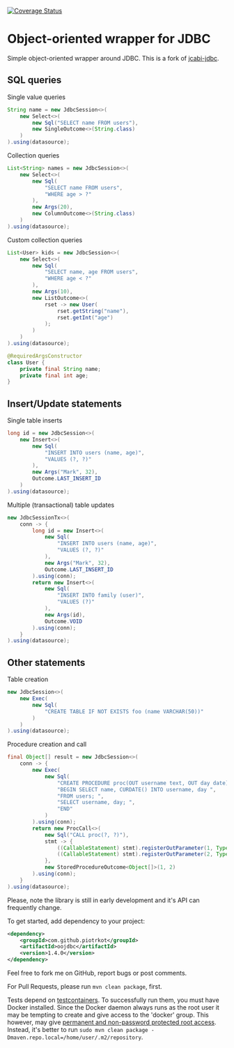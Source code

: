
[![Coverage Status](https://coveralls.io/repos/github/piotrkot/oojdbc/badge.svg?branch=master)](https://coveralls.io/github/piotrkot/oojdbc?branch=main)

# Object-oriented wrapper for JDBC

Simple object-oriented wrapper around JDBC. This is a fork of [jcabi-jdbc](https://jdbc.jcabi.com/).

## SQL queries

Single value queries

```java
String name = new JdbcSession<>(
    new Select<>(
        new Sql("SELECT name FROM users"),
        new SingleOutcome<>(String.class)
    )
).using(datasource);
```

Collection queries

```java
List<String> names = new JdbcSession<>(
    new Select<>(
        new Sql(
            "SELECT name FROM users",
            "WHERE age > ?"
        ),
        new Args(20),
        new ColumnOutcome<>(String.class)
    )
).using(datasource);
```

Custom collection queries

```java
List<User> kids = new JdbcSession<>(
    new Select<>(
        new Sql(
            "SELECT name, age FROM users",
            "WHERE age < ?"
        ),
        new Args(10),
        new ListOutcome<>(
            rset -> new User(
                rset.getString("name"),
                rset.getInt("age")
            );
        )
    )
).using(datasource);

@RequiredArgsConstructor
class User {
    private final String name;
    private final int age;
}
```

## Insert/Update statements

Single table inserts

```java
long id = new JdbcSession<>(
    new Insert<>(
        new Sql(
            "INSERT INTO users (name, age)",
            "VALUES (?, ?)"
        ),
        new Args("Mark", 32),
        Outcome.LAST_INSERT_ID
    )
).using(datasource);
```

Multiple (transactional) table updates

```java
new JdbcSessionTx<>(
    conn -> {
        long id = new Insert<>(
            new Sql(
                "INSERT INTO users (name, age)",
                "VALUES (?, ?)"
            ),
            new Args("Mark", 32),
            Outcome.LAST_INSERT_ID
        ).using(conn);
        return new Insert<>(
            new Sql(
                "INSERT INTO family (user)",
                "VALUES (?)"
            ),
            new Args(id),
            Outcome.VOID
        ).using(conn);
    }
).using(datasource);
```

## Other statements

Table creation

```java
new JdbcSession<>(
    new Exec(
        new Sql(
            "CREATE TABLE IF NOT EXISTS foo (name VARCHAR(50))"
        )
    )
).using(datasource);
```

Procedure creation and call

```java
final Object[] result = new JdbcSession<>(
    conn -> {
        new Exec(
            new Sql(
                "CREATE PROCEDURE proc(OUT username text, OUT day date) ",
                "BEGIN SELECT name, CURDATE() INTO username, day ",
                "FROM users; ",
                "SELECT username, day; ",
                "END"
            )
        ).using(conn);
        return new ProcCall<>(
            new Sql("CALL proc(?, ?)"),
            stmt -> {
                ((CallableStatement) stmt).registerOutParameter(1, Types.VARCHAR);
                ((CallableStatement) stmt).registerOutParameter(2, Types.DATE);
            },
            new StoredProcedureOutcome<Object[]>(1, 2)
        ).using(conn);
    }
).using(datasource);
```

Please, note the library is still in early development and it's API can
frequently change.

To get started, add dependency to your project:
```xml
<dependency>
    <groupId>com.github.piotrkot</groupId>
    <artifactId>oojdbc</artifactId>
    <version>1.4.0</version>
</dependency>
```

Feel free to fork me on GitHub, report bugs or post comments.

For Pull Requests, please run `mvn clean package`, first.

Tests depend on [testcontainers](https://www.testcontainers.org/). To successfully
run them, you must have Docker installed. Since the Docker daemon always runs as
the root user it may be tempting to create and give access to the 'docker' group.
This however, may give [permanent and non-password protected root access](https://fosterelli.co/privilege-escalation-via-docker.html).
Instead, it's better to run `sudo mvn clean package -Dmaven.repo.local=/home/user/.m2/repository`. 
